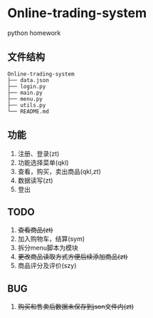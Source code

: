 # Online-trading-system
python homework
## 文件结构 
```
Online-trading-system
├── data.json
├── login.py
├── main.py
├── menu.py
├── utils.py
└── README.md
```
## 功能
1. 注册、登录(zt)
2. 功能选择菜单(qkl)
3. 查看，购买，卖出商品(qkl,zt)
4. 数据读写(zt)
5. 登出

## TODO
1. ~~查看商品(zt)~~
2. 加入购物车，结算(sym)
3. 拆分menu脚本为模块
4. ~~更改商品读取方式方便后续添加商品(zt)~~
5. 商品评分及评价(szy)

## BUG
1. ~~购买和售卖后数据未保存到json文件内(zt)~~
